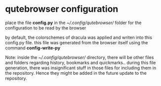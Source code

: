 # qutebrowser configuration
place the file **config.py** in the *~/.config/qutebrowser/* folder
for the configuration to be read by the browser

by default, the colorschemes of dracula was applied and writen into this
config.py file. this file was generated from the browser itself using the
command **config-write-py**

Note:
inside the *~/.config/qutebrowser/* directory, there will be other files and folders
regarding history, bookmarks and quickmarks.. during this file generation, there
was insignificant stuff in those files for including them in the repository.
Hence they might be added in the future update to the repository.
